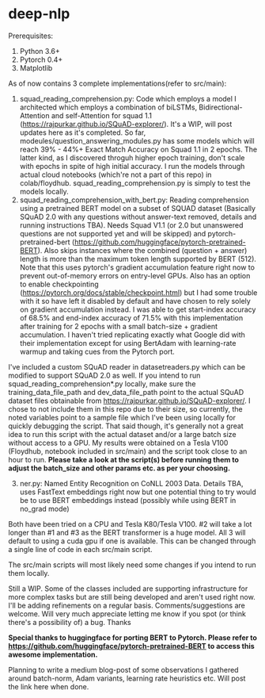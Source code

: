 # deep-nlp

Prerequisites:

1. Python 3.6+
2. Pytorch 0.4+
3. Matplotlib

As of now contains 3 complete implementations(refer to src/main):

1. squad_reading_comprehension.py: Code which employs a model I architected which employs a combination of biLSTMs, Bidirectional-Attention and self-Attention for squad 1.1 (https://rajpurkar.github.io/SQuAD-explorer/). It's a WIP, will post updates here as it's completed. So far, modeules/question_answering_modules.py has some models which will reach 39% - 44%+ Exact Match Accuracy on Squad 1.1 in 2 epochs. The latter kind, as I discovered throguh higher epoch training, don't scale with epochs in spite of high initial accuracy. I run the models through actual cloud notebooks (which're not a part of this repo) in colab/floydhub. squad_reading_comprehension.py is simply to test the models locally.
2. squad_reading_comprehension_with_bert.py: Reading comprehension using a pretrained BERT model on a subset of SQUAD  dataset (Basically SQuAD 2.0 with any questions without answer-text removed, details and running instructions TBA). Needs Squad V1.1 (or 2.0 but unanswered questions are not supported yet and will be skipped) and pytorch-pretrained-bert (https://github.com/huggingface/pytorch-pretrained-BERT). Also skips instances where the combined (question + answer) length is more than the maximum token length supported by BERT (512). Note that this uses pytorch's gradient accumulation feature right now to prevent out-of-memory errors on entry-level GPUs. Also has an option to enable checkpointing (https://pytorch.org/docs/stable/checkpoint.html) but I had some trouble with it so have left it disabled by default and have chosen to rely solely on gradient accumulation instead. I was able to get start-index accuracy of 68.5% and end-index accuracy of 71.5% with this implementation after training for 2 epochs with a small batch-size + gradient accumulation. I haven't tried replicating exactly what Google did with their implementation except for using BertAdam with learning-rate warmup and taking cues from the Pytorch port.

I've included a custom SQuAD reader in datasetreaders.py which can be modified to support SQuAD 2.0 as well.
If you intend to run squad_reading_comprehension*.py locally, make sure the training_data_file_path and dev_data_file_path point to the actual SQuAD dataset files obtainable from https://rajpurkar.github.io/SQuAD-explorer/. I chose to not include them in this repo due to their size, so currently, the noted variables point to a sample file which I've been using locally for quickly debugging the script.
That said though, it's generally not a great idea to run this script with the actual dataset and/or a large batch size without access to a GPU. My results were obtained on a Tesla V100 (Floydhub, notebook included in src/main) and the script took close to an hour to run.
**Please take a look at the script(s) before running them to adjust the batch_size and other params etc. as per your choosing.**      

3. ner.py: Named Entity Recognition on CoNLL 2003 Data. Details TBA, uses FastText embeddings right now but one potential thing to try would be to use BERT embeddings instead (possibly while using BERT in no_grad mode)


Both have been tried on a CPU and Tesla K80/Tesla V100. #2 will take a lot longer than #1 and #3 as the BERT transformer is a huge model. All 3 will default to using a cuda gpu if one is available. This can be changed through a single line of code in each src/main script.

The src/main scripts will most likely need some changes if you intend to run them locally.

Still a WIP. Some of the classes included are supporting infrastructure for more complex tasks but are still being developed and aren't used right now. I'll be adding refinements on a regular basis. Comments/suggestions are welcome. Will very much appreciate letting me know if you spot (or think there's a possibility of) a bug. Thanks

**Special thanks to huggingface for porting BERT to Pytorch. Please refer to https://github.com/huggingface/pytorch-pretrained-BERT to access this awesome implementation.**  

Planning to write a medium blog-post of some observations I gathered around batch-norm, Adam variants, learning rate heuristics etc. Will post the link here when done.
